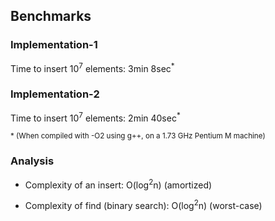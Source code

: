 ## Benchmarks

### Implementation-1

Time to insert 10<sup>7</sup> elements: 3min 8sec<sup>*</sup>

### Implementation-2

Time to insert 10<sup>7</sup> elements: 2min 40sec<sup>*</sup>

<small>* (When compiled with -O2 using g++, on a 1.73 GHz Pentium M machine)</small>

### Analysis

* Complexity of an insert: O(log<sup>2</sup>n) (amortized)

* Complexity of find (binary search): O(log<sup>2</sup>n) (worst-case)
